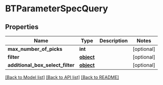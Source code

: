 # BTParameterSpecQuery

## Properties
Name | Type | Description | Notes
------------ | ------------- | ------------- | -------------
**max_number_of_picks** | **int** |  | [optional] 
**filter** | [**object**](.md) |  | [optional] 
**additional_box_select_filter** | [**object**](.md) |  | [optional] 

[[Back to Model list]](../README.md#documentation-for-models) [[Back to API list]](../README.md#documentation-for-api-endpoints) [[Back to README]](../README.md)



